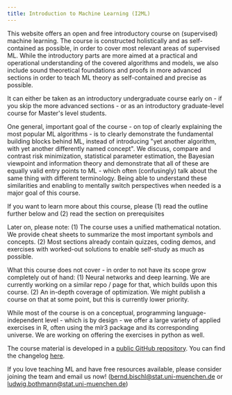 ```yaml
---
title: Introduction to Machine Learning (I2ML)
---
```


This website offers an open and free introductory course on (supervised) machine learning. The course is constructed holistically and as self-contained as possible, in order to cover most relevant areas of supervised ML. While the introductory parts are more aimed at a practical and operational understanding of the covered algorithms and models, we also include sound theoretical foundations and proofs in more advanced sections in order to teach ML theory as self-contained and precise as possible.

It can either be taken as an introductory undergraduate course early on - if you skip the more advanced sections - or as an introductory graduate-level course for Master's level students.

One general, important goal of the course - on top of clearly explaining the most popular ML algorithms - is to clearly demonstrate the fundamental building blocks behind ML, instead of introducing "yet another algorithm, with yet another differently named concept". We discuss, compare and contrast risk minimization, statistical parameter estimation, the Bayesian viewpoint and information theory and demonstrate that all of these are equally valid entry points to ML - which often (confusingly) talk about the same thing with different terminology. Being able to understand these similarities and enabling to mentally switch perspectives when needed is a major goal of this course.

If you want to learn more about this course, please (1) read the outline further below and (2) read the section on prerequisites

Later on, please note: (1) The course uses a unified mathematical notation. We provide cheat sheets to summarize the most important symbols and concepts. (2) Most sections already contain quizzes, coding demos, and exercises with worked-out solutions to enable self-study as much as possible.

What this course does not cover - in order to not have its scope grow completely out of hand: (1) Neural networks and deep learning. We are currently working on a similar repo / page for that, which builds upon this course. (2) An in-depth coverage of optimization. We might publish a course on that at some point, but this is currently lower priority.

While most of the course is on a conceptual, programming language-independent level - which is by design - we offer a large variety of applied exercises in R, often using the mlr3 package and its corresponding universe. We are working on offering the exercises in python as well.

The course material is developed in a [public GitHub repository](https://github.com/compstat-lmu/lecture_i2ml). You can find the changelog [here](https://github.com/compstat-lmu/lecture_i2ml/blob/master/CHANGELOG.md).

If you love teaching ML and have free resources available, please consider joining the team and email us now! (bernd.bischl@stat.uni-muenchen.de or ludwig.bothmann@stat.uni-muenchen.de)
